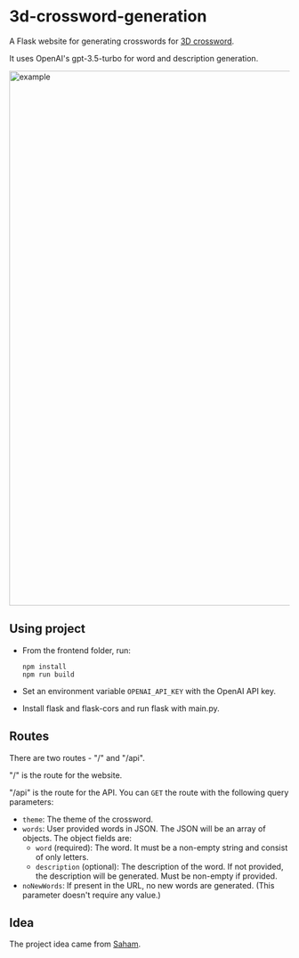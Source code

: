 # 3d-crossword-generation
A Flask website for generating crosswords for [3D crossword](https://github.com/ShouvikGhosh2048/3d-crossword).

It uses OpenAI's gpt-3.5-turbo for word and description generation.

<img width="960" alt="example" src="https://github.com/ShouvikGhosh2048/3d-crossword-generation/assets/91585022/7edbfa9c-3548-4133-a736-8af74e6e9311">

## Using project
- From the frontend folder, run:
  
  ```
  npm install
  npm run build
  ```
- Set an environment variable `OPENAI_API_KEY` with the OpenAI API key.
- Install flask and flask-cors and run flask with main.py.

## Routes
There are two routes - "/" and "/api".

"/" is the route for the website.

"/api" is the route for the API.
You can `GET` the route with the following query parameters:
- `theme`: The theme of the crossword.
- `words`: User provided words in JSON. The JSON will be an array of objects. The object fields are:
  - `word` (required): The word. It must be a non-empty string and consist of only letters.
  - `description` (optional): The description of the word. If not provided, the description will be generated. Must be non-empty if provided.
- `noNewWords`: If present in the URL, no new words are generated. (This parameter doesn't require any value.)

## Idea
The project idea came from [Saham](https://www.linkedin.com/in/saham-sil-943112277/).
